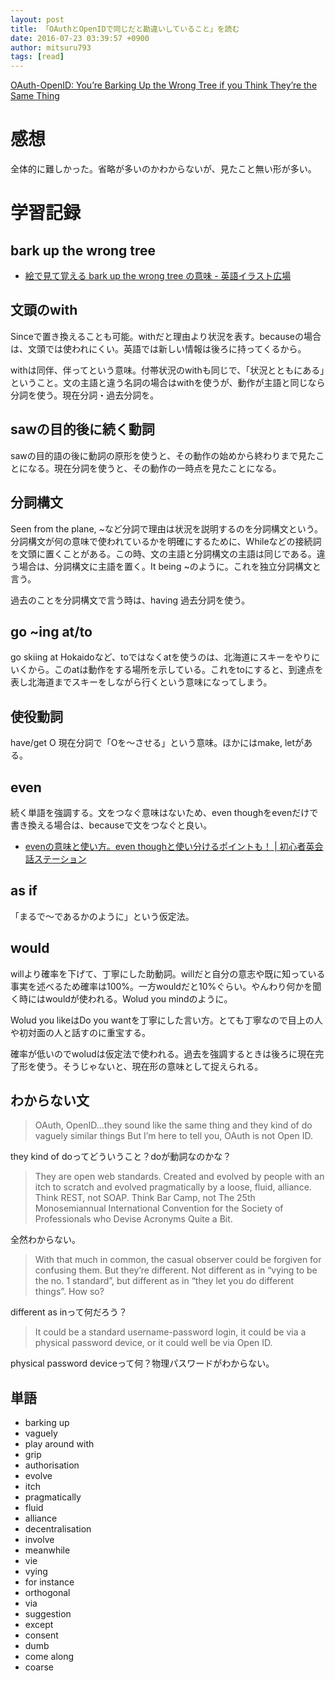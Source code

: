 ```yaml
---
layout: post
title: 「OAuthとOpenIDで同じだと勘違いしていること」を読む
date: 2016-07-23 03:39:57 +0900
author: mitsuru793
tags: [read]
---
```


[OAuth-OpenID: You’re Barking Up the Wrong Tree if you Think They’re the Same Thing](http://softwareas.com/oauth-openid-youre-barking-up-the-wrong-tree-if-you-think-theyre-the-same-thing/)

# 感想

全体的に難しかった。省略が多いのかわからないが、見たこと無い形が多い。

# 学習記録

## bark up the wrong tree

* [絵で見て覚える bark up the wrong tree の意味 - 英語イラスト広場](http://park1.wakwak.com/~english/illust/w_bark_up_the_wrong_tree.html)

## 文頭のwith

Sinceで置き換えることも可能。withだと理由より状況を表す。becauseの場合は、文頭では使われにくい。英語では新しい情報は後ろに持ってくるから。

withは同伴、伴ってという意味。付帯状況のwithも同じで、「状況とともにある」ということ。文の主語と違う名詞の場合はwithを使うが、動作が主語と同じなら分詞を使う。現在分詞・過去分詞を。

## sawの目的後に続く動詞

sawの目的語の後に動詞の原形を使うと、その動作の始めから終わりまで見たことになる。現在分詞を使うと、その動作の一時点を見たことになる。

## 分詞構文

Seen from the plane, ~など分詞で理由は状況を説明するのを分詞構文という。分詞構文が何の意味で使われているかを明確にするために、Whileなどの接続詞を文頭に置くことがある。この時、文の主語と分詞構文の主語は同じである。違う場合は、分詞構文に主語を置く。It being ~のように。これを独立分詞構文と言う。

過去のことを分詞構文で言う時は、having 過去分詞を使う。

## go ~ing at/to

go skiing at Hokaidoなど、toではなくatを使うのは、北海道にスキーをやりにいくから。このatは動作をする場所を示している。これをtoにすると、到達点を表し北海道までスキーをしながら行くという意味になってしまう。

## 使役動詞

have/get O 現在分詞で「Oを〜させる」という意味。ほかにはmake, letがある。

## even

続く単語を強調する。文をつなぐ意味はないため、even thoughをevenだけで書き換える場合は、becauseで文をつなぐと良い。

* [evenの意味と使い方。even thoughと使い分けるポイントも！ | 初心者英会話ステーション](http://ajieigo.com/2340.html)

## as if

「まるで〜であるかのように」という仮定法。

## would

willより確率を下げて、丁寧にした助動詞。willだと自分の意志や既に知っている事実を述べるため確率は100%。一方wouldだと10%ぐらい。やんわり何かを聞く時にはwouldが使われる。Wolud you mindのように。

Wolud you likeはDo you wantを丁寧にした言い方。とても丁寧なので目上の人や初対面の人と話すのに重宝する。

確率が低いのでwoludは仮定法で使われる。過去を強調するときは後ろに現在完了形を使う。そうじゃないと、現在形の意味として捉えられる。

## わからない文

> OAuth, OpenID…they sound like the same thing and they kind of do vaguely similar things But I’m here to tell you, OAuth is not Open ID.

they kind of doってどういうこと？doが動詞なのかな？

> They are open web standards. Created and evolved by people with an itch to scratch and evolved pragmatically by a loose, fluid, alliance. Think REST, not SOAP. Think Bar Camp, not The 25th Monosemiannual International Convention for the Society of Professionals who Devise Acronyms Quite a Bit.

全然わからない。

> With that much in common, the casual observer could be forgiven for confusing them. But they’re different. Not different as in “vying to be the no. 1 standard”, but different as in “they let you do different things”. How so?

different as inって何だろう？

> It could be a standard username-password login, it could be via a physical password device, or it could well be via Open ID.

physical password deviceって何？物理パスワードがわからない。

## 単語

* barking up
* vaguely
* play around with
* grip
* authorisation
* evolve
* itch
* pragmatically
* fluid
* alliance
* decentralisation
* involve
* meanwhile
* vie
* vying
* for instance
* orthogonal
* via
* suggestion
* except
* consent
* dumb
* come along
* coarse
